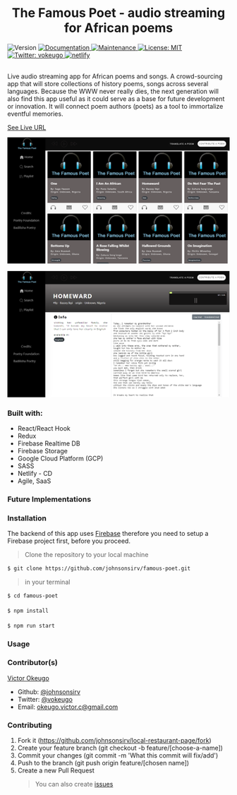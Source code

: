 <h1 align="center">The Famous Poet - audio streaming for African poems</h1>
<p>
  <img alt="Version" src="https://img.shields.io/badge/version-1.0.0-blue.svg?cacheSeconds=2592000" />
  <a href="https://github.com/johnsonsirv/famous-poet#readme" target="_blank">
    <img alt="Documentation" src="https://img.shields.io/badge/documentation-yes-brightgreen.svg" />
  </a>
  <a href="https://github.com/johnsonsirv/famous-poet/graphs/commit-activity" target="_blank">
    <img alt="Maintenance" src="https://img.shields.io/badge/Maintained%3F-yes-green.svg" />
  </a>
  <a href="https://github.com/johnsonsirv/famous-poet/blob/master/LICENSE" target="_blank">
    <img alt="License: MIT" src="https://img.shields.io/github/license/johnsonsirv/famous-poet" />
  </a>
  <a href="https://twitter.com/vokeugo" target="_blank">
    <img alt="Twitter: vokeugo" src="https://img.shields.io/twitter/follow/vokeugo.svg?style=social" />
  </a>
  <a href="https://twitter.com/vokeugo" target="_blank">
    <img alt="netlify" src="https://api.netlify.com/api/v1/badges/c9424649-60c1-4860-aeb2-a1dfede32144/deploy-status" />
  </a>

</p>

<br>
Live audio streaming app for African poems and songs. A crowd-sourcing app
that will store collections of history poems, songs across several languages.
Because the WWW never really dies, the next generation will also find this app
useful as it could serve as a base for future development or innovation. It will connect poem authors (poets) as a tool to immortalize eventful memories.

[See Live URL](https://famous-poet.netlify.com/)

![](https://github.com/johnsonsirv/famous-poet/blob/master/docs/famous-poet-home-page.PNG)

![](https://github.com/johnsonsirv/famous-poet/blob/master/docs/famous-poet-audio-stream-page.PNG)

### Built with:

- React/React Hook
- Redux
- Firebase Realtime DB
- Firebase Storage
- Google Cloud Platform (GCP)
- SASS
- Netlify - CD
- Agile, SaaS

### Future Implementations

### Installation

The backend of this app uses [Firebase](https://firebaseio.com) therefore you need to setup a Firebase project first, before you proceed.

> Clone the repository to your local machine

```sh
$ git clone https://github.com/johnsonsirv/famous-poet.git
```

> in your terminal

```sh
$ cd famous-poet

$ npm install

$ npm run start
```

### Usage

### Contributor(s)

[Victor Okeugo](https://angel.co/u/victorokeugo/)

- Github: [@johnsonsirv](https://github.com/johnsonsirv)
- Twitter: [@vokeugo](https://twitter.com/@vokeugo/)
- Email: [okeugo.victor.c@gmail.com]()

### Contributing

1. Fork it (https://github.com/johnsonsirv/local-restaurant-page/fork)
2. Create your feature branch (git checkout -b feature/[choose-a-name])
3. Commit your changes (git commit -m 'What this commit will fix/add')
4. Push to the branch (git push origin feature/[chosen name])
5. Create a new Pull Request
   > You can also create [issues](https://github.com/johnsonsirv/famous-poet/issues)

